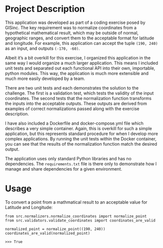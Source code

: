 # Project Description

This application was developed as part of a coding exercise posed by GISinc.  The key requirement was to normalize coordinates from a hypothetical mathematical result, which may be outside of normal, geographic ranges, and convert them to the acceptable format for latitude and longitude.  For example, this application can accept the tuple `(190, 240)` as an input, and outputs `(-170, -60)`.

Albeit it’s a bit overkill for this exercise, I organized this application in the same way I would organize a much larger application.  This means I included unit tests and separated out each functional API into their own, importable, python modules.  This way, the application is much more extensible and much more easily developed by a team.

There are two unit tests and each demonstrates the solution to the challenge.  The first is a validation test, which tests the validity of the input coordinates.  The second tests that the normalization function transforms the inputs into the acceptable outputs.  These outputs are derived from examples of correct normalizations passed along with the exercise description.

I have also included a Dockerfile and docker-compose.yml file which describes a very simple container.  Again, this is overkill for such a simple application, but this represents standard procedure for when I develop more complex applications.  By running the unit tests within the Docker container, you can see that the results of the normalization function match the desired output.

The application uses only standard Python libraries and has no dependencies.  The `requirements.txt` file is there only to demonstrate how I manage and share dependencies for a given environment.

# Usage

To convert a point from a mathmatical result to an acceptable value for Latitude and Longitude:
```
from src.normalizers.normalize_coordinates import normalize_point
from src.validators.validate_coordinates import coordinates_are_valid

normalized_point = normalize_point((190, 240))
coordinates_are_valid(normalized_point)

>>> True

```